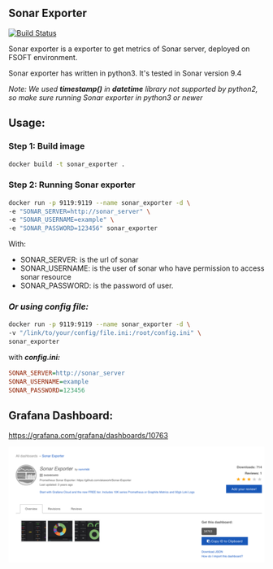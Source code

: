 ## Sonar Exporter

[![Build Status](https://travis-ci.com/hieupmse05244/Sonar-Exporter.svg?branch=master)](https://travis-ci.com/hieupmse05244/Sonar-Exporter)


Sonar exporter is a exporter to get metrics of Sonar server, deployed on FSOFT environment.

Sonar exporter has written in python3. It's tested in Sonar version 	9.4

*Note: We used **timestamp()** in **datetime** library not supported by python2, so make sure running Sonar exporter in python3 or newer*

## Usage:

### Step 1: Build image

```sh
docker build -t sonar_exporter .
```

### Step 2: Running Sonar exporter

```sh
docker run -p 9119:9119 --name sonar_exporter -d \
-e "SONAR_SERVER=http://sonar_server" \
-e "SONAR_USERNAME=example" \
-e "SONAR_PASSWORD=123456" sonar_exporter
```

With:

- SONAR_SERVER: is the url of sonar
- SONAR_USERNAME: is the user of sonar who have permission to access sonar resource
- SONAR_PASSWORD: is the password of user.

### *Or using config file:*
```sh
docker run -p 9119:9119 --name sonar_exporter -d \
-v "/link/to/your/config/file.ini:/root/config.ini" \
sonar_exporter
```

with ***config.ini:***
```ini
SONAR_SERVER=http://sonar_server
SONAR_USERNAME=example
SONAR_PASSWORD=123456
```





## Grafana Dashboard:

https://grafana.com/grafana/dashboards/10763

![img.png](img.png)

